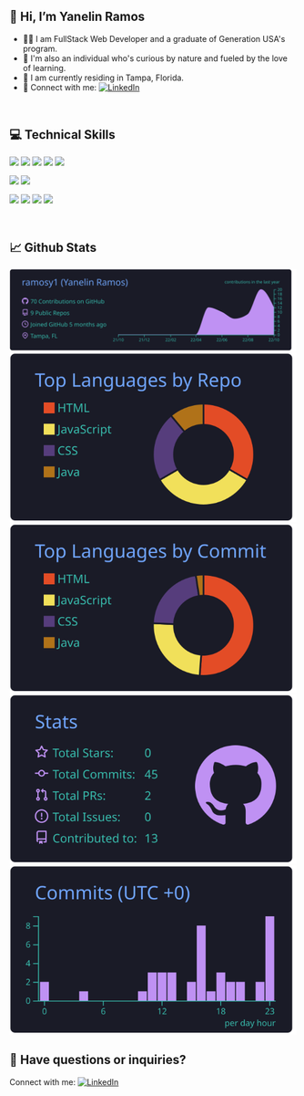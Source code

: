 ##  👋 Hi, I’m Yanelin Ramos
- 👩‍🎓 I am FullStack Web Developer and a graduate of Generation USA's program. 
- 💞️ I'm also an individual who's curious by nature and fueled by the love of learning.
- 📍 I am currently residing in Tampa, Florida.
- 🤝 Connect with me: [![LinkedIn](https://img.shields.io/badge/LinkedIn-0077B5?style=flat&logo=linkedin&logoColor=white)](https://www.linkedin.com/in/yanelinramos/)

</br>

## 💻 Technical Skills

![](https://img.shields.io/badge/Code-JavaScript-informational?style=for-the-badge&logo=JavaScript&color=F7DF1E)
![](https://img.shields.io/badge/Code-Java-informational?style=for-the-badge&logo=Java&color=ED8B00)
![](https://img.shields.io/badge/Code-HTML5-informational?style=for-the-badge&logo=HTML5&color=E34F26)
![](https://img.shields.io/badge/Code-MySQL-informational?style=for-the-badge&logo=MySQL&color=336791)
![](https://img.shields.io/badge/Code-SQLite-informational?style=for-the-badge&logo=SQLite&color=003B57)

![](https://img.shields.io/badge/Style-Bootstrap-informational?style=for-the-badge&logo=Bootstrap&color=7952B3)
![](https://img.shields.io/badge/Style-CSS3-informational?style=for-the-badge&logo=CSS3&color=1572B6)

![](https://img.shields.io/badge/Tools-NPM-informational?style=for-the-badge&logo=NPM&color=CB3837)
![](https://img.shields.io/badge/Tools-Heroku-informational?style=for-the-badge&logo=Heroku&color=430098)
![](https://img.shields.io/badge/Tools-Git-informational?style=for-the-badge&logo=Git&color=F05032)
![](https://img.shields.io/badge/Tools-GitHub-informational?style=for-the-badge&logo=GitHub&color=181717)

</br>

## 📈 Github Stats

[![](https://raw.githubusercontent.com/ramosy1/ramosy1/main/profile-summary-card-output/tokyonight/0-profile-details.svg)](https://github.com/vn7n24fzkq/github-profile-summary-cards)
[![](https://raw.githubusercontent.com/ramosy1/ramosy1/main/profile-summary-card-output/tokyonight/1-repos-per-language.svg)](https://github.com/vn7n24fzkq/github-profile-summary-cards) [![](https://raw.githubusercontent.com/ramosy1/ramosy1/main/profile-summary-card-output/tokyonight/2-most-commit-language.svg)](https://github.com/vn7n24fzkq/github-profile-summary-cards)
[![](https://raw.githubusercontent.com/ramosy1/ramosy1/main/profile-summary-card-output/tokyonight/3-stats.svg)](https://github.com/vn7n24fzkq/github-profile-summary-cards) [![](https://raw.githubusercontent.com/ramosy1/ramosy1/main/profile-summary-card-output/tokyonight/4-productive-time.svg)](https://github.com/vn7n24fzkq/github-profile-summary-cards)
</br>

## 🤔 Have questions or inquiries? 

Connect with me: 
 [![LinkedIn](https://img.shields.io/badge/LinkedIn-0077B5?style=flat&logo=linkedin&logoColor=white)](https://www.linkedin.com/in/yanelinramos/)

<!---
ramosy1/ramosy1 is a ✨ special ✨ repository because its `README.md` (this file) appears on your GitHub profile.
You can click the Preview link to take a look at your changes.
--->
